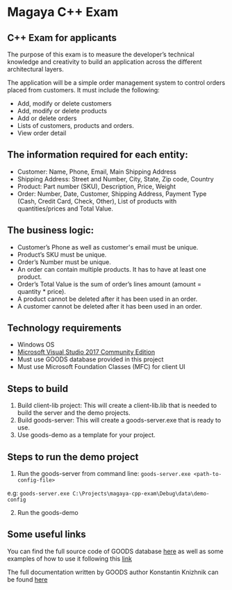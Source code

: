 # Magaya C++ Exam

## C++ Exam for applicants

The purpose of this exam is to measure the developer’s technical knowledge and creativity to build an application across the different architectural layers.

The application will be a simple order management system to control orders placed from customers. It must include the following:
- Add, modify or delete customers
- Add, modify or delete products
- Add or delete orders
- Lists of customers, products and orders.
- View order detail

## The information required for each entity:
- Customer: Name, Phone, Email, Main Shipping Address
- Shipping Address: Street and Number, City, State, Zip code, Country
- Product: Part number (SKU), Description, Price, Weight
- Order: Number, Date, Customer, Shipping Address, Payment Type (Cash, Credit Card, Check, Other), List of products with quantities/prices and Total Value. 

## The business logic:
- Customer’s Phone as well as customer's email must be unique.
- Product’s SKU must be unique.
- Order’s Number must be unique.
- An order can contain multiple products. It has to have at least one product.
- Order’s Total Value is the sum of order’s lines amount (amount = quantity * price).
- A product cannot be deleted after it has been used in an order.
- A customer cannot be deleted after it has been used in an order.

## Technology requirements
- Windows OS
- [Microsoft Visual Studio 2017 Community Edition](https://visualstudio.microsoft.com/downloads/)
- Must use GOODS database provided in this project
- Must use Microsoft Foundation Classes (MFC) for client UI

## Steps to build
1. Build client-lib project: This will create a client-lib.lib that is needed to build the server and the demo projects.
2. Build goods-server: This will create a goods-server.exe that is ready to use.
3. Use goods-demo as a template for your project.

## Steps to run the demo project
1. Run the goods-server from command line: `goods-server.exe <path-to-config-file>`
  
  e.g: 
  `goods-server.exe C:\Projects\magaya-cpp-exam\Debug\data\demo-config`
  
2. Run the goods-demo 

## Some useful links
You can find the full source code of GOODS database [here](https://sourceforge.net/projects/goods-oodbms/) as well as some examples of how to use it following this [link](https://sourceforge.net/p/goods-oodbms/code/HEAD/tree/examples/)

The full documentation written by GOODS author Konstantin Knizhnik can be found [here](http://www.garret.ru/goods/readme.htm#See%20GOODS%20documentation)
